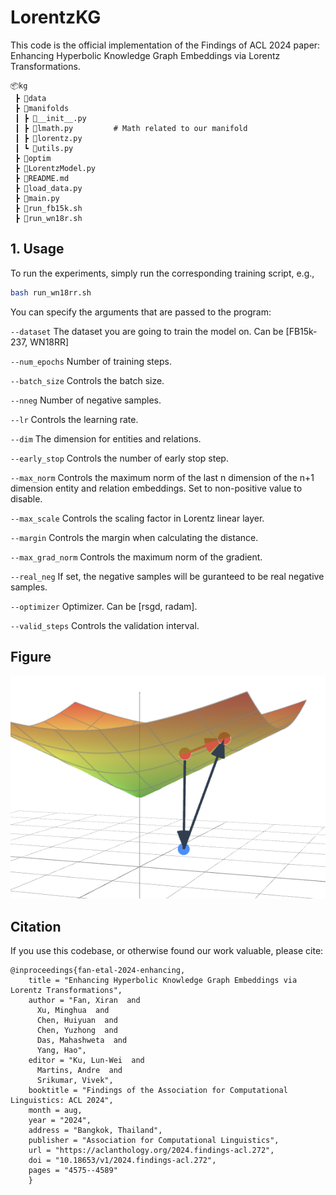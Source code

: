 # LorentzKG

This code is the official implementation of the Findings of ACL 2024 paper:
Enhancing Hyperbolic Knowledge Graph Embeddings via Lorentz Transformations.

```
📦kg
 ┣ 📂data
 ┣ 📂manifolds
 ┃ ┣ 📜__init__.py
 ┃ ┣ 📜lmath.py         # Math related to our manifold
 ┃ ┣ 📜lorentz.py       
 ┃ ┗ 📜utils.py
 ┣ 📂optim
 ┣ 📜LorentzModel.py    
 ┣ 📜README.md
 ┣ 📜load_data.py
 ┣ 📜main.py
 ┣ 📜run_fb15k.sh
 ┣ 📜run_wn18r.sh
 ```

## 1. Usage
 To run the experiments, simply run the corresponding training script, e.g.,
 ```bash
bash run_wn18rr.sh
 ```

 You can specify the arguments that are passed to the program:

`--dataset`           The dataset you are going to train the model on. Can be [FB15k-237, WN18RR]      

`--num_epochs`    Number of training steps.

`--batch_size`        Controls the batch size.

`--nneg`              Number of negative samples.

`--lr`                Controls the learning rate.

`--dim`               The dimension for entities and relations.

`--early_stop`        Controls the number of early stop step.

`--max_norm`          Controls the maximum norm of the last n dimension of the n+1 dimension entity and relation embeddings. Set to non-positive value to disable.

`--max_scale`         Controls the scaling factor in Lorentz linear layer.

`--margin`            Controls the margin when calculating the distance.

`--max_grad_norm`     Controls the maximum norm of the gradient.

`--real_neg`          If set, the negative samples will be guranteed to be real negative samples.

`--optimizer`         Optimizer. Can be [rsgd, radam].

`--valid_steps`       Controls the validation interval.

## Figure
<img src="hybonet_and_lorentzKG.png" width="800">


## Citation

If you use this codebase, or otherwise found our work valuable, please cite:

```
@inproceedings{fan-etal-2024-enhancing,
    title = "Enhancing Hyperbolic Knowledge Graph Embeddings via Lorentz Transformations",
    author = "Fan, Xiran  and
      Xu, Minghua  and
      Chen, Huiyuan  and
      Chen, Yuzhong  and
      Das, Mahashweta  and
      Yang, Hao",
    editor = "Ku, Lun-Wei  and
      Martins, Andre  and
      Srikumar, Vivek",
    booktitle = "Findings of the Association for Computational Linguistics: ACL 2024",
    month = aug,
    year = "2024",
    address = "Bangkok, Thailand",
    publisher = "Association for Computational Linguistics",
    url = "https://aclanthology.org/2024.findings-acl.272",
    doi = "10.18653/v1/2024.findings-acl.272",
    pages = "4575--4589"
    }
```
